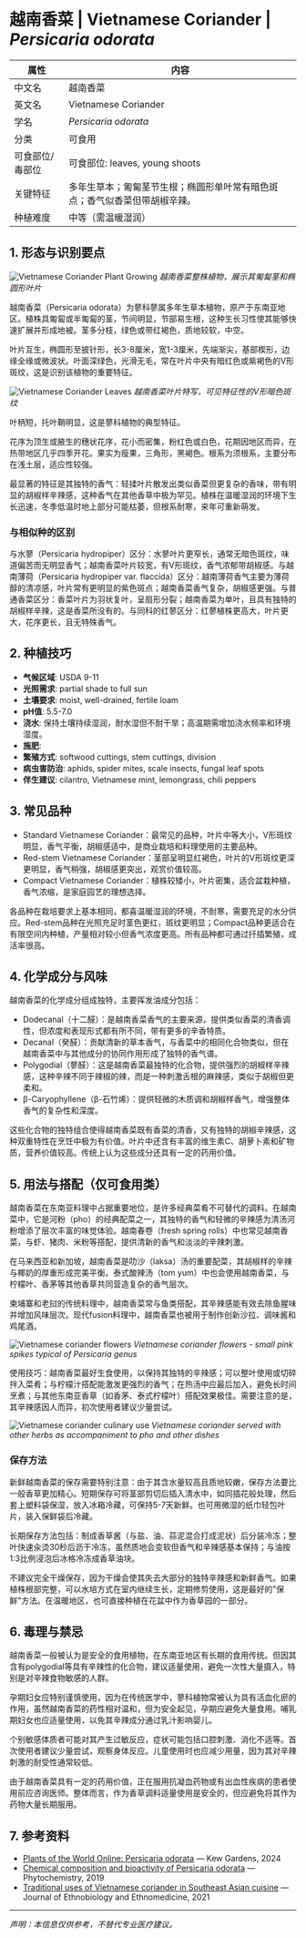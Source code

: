 # 越南香菜 | Vietnamese Coriander | *Persicaria odorata*

| 属性 | 内容 |
|------|------|
| 中文名 | 越南香菜 |
| 英文名 | Vietnamese Coriander |
| 学名 | *Persicaria odorata* |
| 分类 | 可食用 |
| 可食部位/毒部位 | 可食部位: leaves, young shoots |
| 关键特征 | 多年生草本；匍匐茎节生根；椭圆形单叶常有暗色斑点；香气似香菜但带胡椒辛辣。 |
| 种植难度 | 中等（需温暖湿润） |

## 1. 形态与识别要点

![Vietnamese Coriander Plant Growing](https://upload.wikimedia.org/wikipedia/commons/thumb/e/e4/Persicaria_odorata_001.JPG/640px-Persicaria_odorata_001.JPG)
*越南香菜整株植物，展示其匍匐茎和椭圆形叶片*

越南香菜（Persicaria odorata）为蓼科蓼属多年生草本植物，原产于东南亚地区。植株具匍匐或半匍匐的茎，节间明显，节部易生根，这种生长习性使其能够快速扩展并形成地被。茎多分枝，绿色或带红褐色，质地较软，中空。

叶片互生，椭圆形至披针形，长3-8厘米，宽1-3厘米，先端渐尖，基部楔形，边缘全缘或微波状。叶面深绿色，光滑无毛，常在叶片中央有暗红色或紫褐色的V形斑纹，这是识别该植物的重要特征。

![Vietnamese Coriander Leaves](https://upload.wikimedia.org/wikipedia/commons/thumb/a/a2/Persicaria_odorata_leaves.jpg/640px-Persicaria_odorata_leaves.jpg)
*越南香菜叶片特写，可见特征性的V形暗色斑纹*

叶柄短，托叶鞘明显，这是蓼科植物的典型特征。

花序为顶生或腋生的穗状花序，花小而密集，粉红色或白色，花期因地区而异，在热带地区几乎四季开花。果实为瘦果，三角形，黑褐色。根系为须根系，主要分布在浅土层，适应性较强。

最显著的特征是其独特的香气：轻揉叶片散发出类似香菜但更复杂的香味，带有明显的胡椒样辛辣感，这种香气在其他香草中极为罕见。植株在温暖湿润的环境下生长迅速，冬季低温时地上部分可能枯萎，但根系耐寒，来年可重新萌发。

### 与相似种的区别

与水蓼（Persicaria hydropiper）区分：水蓼叶片更窄长，通常无暗色斑纹，味道偏苦而无明显香气；越南香菜叶片较宽，有V形斑纹，香气浓郁带胡椒感。与越南薄荷（Persicaria hydropiper var. flaccida）区分：越南薄荷香气主要为薄荷醇的清凉感，叶片常有更明显的紫色斑点；越南香菜香气复杂，胡椒感更强。与普通香菜区分：香菜叶片为羽状复叶，呈扇形分裂；越南香菜为单叶，且具有独特的胡椒样辛辣，这是香菜所没有的。与同科的红蓼区分：红蓼植株更高大，叶片更大，花序更长，且无特殊香气。

## 2. 种植技巧

- **气候区域**: USDA 9-11
- **光照需求**: partial shade to full sun
- **土壤要求**: moist, well-drained, fertile loam
- **pH值**: 5.5-7.0
- **浇水**: 保持土壤持续湿润，耐水湿但不耐干旱；高温期需增加浇水频率和环境湿度。
- **施肥**: 
- **繁殖方式**: softwood cuttings, stem cuttings, division
- **病虫害防治**: aphids, spider mites, scale insects, fungal leaf spots
- **伴生建议**: cilantro, Vietnamese mint, lemongrass, chili peppers

## 3. 常见品种

- Standard Vietnamese Coriander：最常见的品种，叶片中等大小，V形斑纹明显，香气平衡，胡椒感适中，是商业栽培和料理使用的主要品种。
- Red-stem Vietnamese Coriander：茎部呈明显红褐色，叶片的V形斑纹更深更明显，香气稍强，胡椒感更突出，观赏价值较高。
- Compact Vietnamese Coriander：植株较矮小，叶片密集，适合盆栽种植，香气浓缩，是家庭园艺的理想选择。

各品种在栽培要求上基本相同，都喜温暖湿润的环境，不耐寒，需要充足的水分供应。Red-stem品种在光照充足时茎色更红，斑纹更明显；Compact品种更适合在有限空间内种植，产量相对较小但香气浓度更高。所有品种都可通过扦插繁殖，成活率很高。

## 4. 化学成分与风味

越南香菜的化学成分组成独特，主要挥发油成分包括：
- Dodecanal（十二醛）：是越南香菜香气的主要来源，提供类似香菜的清香调性，但浓度和表现形式都有所不同，带有更多的辛香特质。
- Decanal（癸醛）：贡献清新的草本香气，与香菜中的相同化合物类似，但在越南香菜中与其他成分的协同作用形成了独特的香气谱。
- Polygodial（蓼醛）：这是越南香菜最独特的化合物，提供强烈的胡椒样辛辣感，这种辛辣不同于辣椒的辣，而是一种刺激舌根的麻辣感，类似于胡椒但更柔和。
- β-Caryophyllene（β-石竹烯）：提供轻微的木质调和胡椒样香气，增强整体香气的复杂性和深度。

这些化合物的独特组合使得越南香菜既有香菜的清香，又有独特的胡椒辛辣感，这种双重特性在烹饪中极为有价值。叶片中还含有丰富的维生素C、胡萝卜素和矿物质，营养价值较高。传统上认为这些成分还具有一定的药用价值。

## 5. 用法与搭配（仅可食用类）

越南香菜在东南亚料理中占据重要地位，是许多经典菜肴不可替代的调料。在越南菜中，它是河粉（pho）的经典配菜之一，其独特的香气和轻微的辛辣感为清汤河粉增添了层次丰富的味觉体验。越南春卷（fresh spring rolls）中也常见越南香菜，与虾、猪肉、米粉等搭配，提供清新的香气和淡淡的辛辣刺激。

在马来西亚和新加坡，越南香菜是叻沙（laksa）汤的重要配菜，其胡椒样的辛辣与椰奶的厚重形成完美平衡。泰式酸辣汤（tom yum）中也会使用越南香菜，与柠檬叶、香茅等其他香草共同营造复杂的香气层次。

柬埔寨和老挝的传统料理中，越南香菜常与鱼类搭配，其辛辣感能有效去除鱼腥味并增加风味层次。现代fusion料理中，越南香菜也被用于制作创新沙拉、调味酱和鸡尾酒。

![Vietnamese coriander flowers](https://upload.wikimedia.org/wikipedia/commons/thumb/b/b6/Persicaria_odorata_flowers.jpg/640px-Persicaria_odorata_flowers.jpg)
*Vietnamese coriander flowers - small pink spikes typical of Persicaria genus*

使用技巧：越南香菜最好生食使用，以保持其独特的辛辣感；可以整叶使用或切碎拌入菜肴；与柠檬汁搭配能激发更强烈的香气；在热汤中应最后加入，避免长时间烹煮；与其他东南亚香草（如香茅、泰式柠檬叶）搭配效果极佳。需要注意的是，其辛辣感因人而异，初次使用者建议少量尝试。

![Vietnamese coriander culinary use](https://upload.wikimedia.org/wikipedia/commons/thumb/c/c8/Vietnamese_herbs_platter.jpg/640px-Vietnamese_herbs_platter.jpg)
*Vietnamese coriander served with other herbs as accompaniment to pho and other dishes*

### 保存方法

新鲜越南香菜的保存需要特别注意：由于其含水量较高且质地较嫩，保存方法要比一般香草更加精心。短期保存可将茎部剪切后插入清水中，如同插花般处理，然后套上塑料袋保湿，放入冰箱冷藏，可保持5-7天新鲜。也可用微湿的纸巾轻包叶片，装入保鲜袋后冷藏。

长期保存方法包括：制成香草酱（与盐、油、蒜泥混合打成泥状）后分装冷冻；整叶快速汆烫30秒后沥干冷冻，虽然质地会变软但香气和辛辣感基本保持；与油按1:3比例浸泡后冰格冷冻成香草油块。

不建议完全干燥保存，因为干燥会使其失去大部分的独特辛辣感和新鲜香气。如果植株根部完整，可以水培方式在室内继续生长，定期修剪使用，这是最好的"保鲜"方法。在温暖地区，也可直接种植在花盆中作为香草园的一部分。

## 6. 毒理与禁忌

越南香菜一般被认为是安全的食用植物，在东南亚地区有长期的食用传统。但因其含有polygodial等具有辛辣性的化合物，建议适量使用，避免一次性大量摄入，特别是对辛辣食物敏感的人群。

孕期妇女应特别谨慎使用，因为在传统医学中，蓼科植物常被认为具有活血化瘀的作用，虽然越南香菜的药性相对温和，但为安全起见，孕期应避免大量食用。哺乳期妇女也应适量使用，以免其辛辣成分通过乳汁影响婴儿。

个别敏感体质者可能对其产生过敏反应，症状可能包括口腔刺激、消化不适等。首次使用者建议少量尝试，观察身体反应。儿童使用时也应减少用量，因为其对辛辣刺激的耐受性通常较低。

由于越南香菜具有一定的药用价值，正在服用抗凝血药物或有出血性疾病的患者使用前应咨询医师。整体而言，作为香草调料适量使用是安全的，但应避免将其作为药物大量长期服用。

## 7. 参考资料

- [Plants of the World Online: Persicaria odorata](https://powo.science.kew.org/taxon/urn:lsid:ipni.org:names:358065-1) — Kew Gardens, 2024
- [Chemical composition and bioactivity of Persicaria odorata](https://doi.org/10.1016/j.phytochem.2019.07.018) — Phytochemistry, 2019
- [Traditional uses of Vietnamese coriander in Southeast Asian cuisine](https://doi.org/10.1186/s13002-021-00456-3) — Journal of Ethnobiology and Ethnomedicine, 2021

---
*声明：本信息仅供参考，不替代专业医疗建议。*